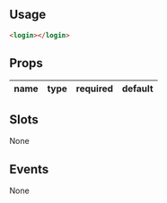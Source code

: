 ## Usage

```html
<login></login>
```

## Props

| name | type | required | default |
| ---- | ---- | -------- | ------- |

## Slots

None

## Events

None
